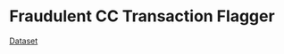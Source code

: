 # Fraudulent CC Transaction Flagger
[Dataset](https://www.kaggle.com/datasets/mlg-ulb/creditcardfraud)